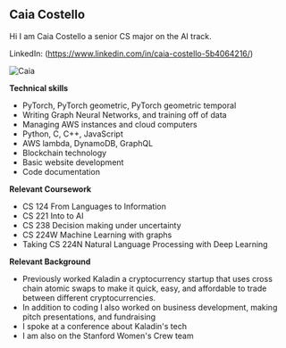 
## Caia Costello 
Hi I am Caia Costello a senior CS major on the AI track. 

LinkedIn: (https://www.linkedin.com/in/caia-costello-5b4064216/)

![Caia](https://doz1futtg6626.cloudfront.net/images/2023/11/28/Caia_Costello.jpg?width=200)

**Technical skills**
- PyTorch, PyTorch geometric, PyTorch geometric temporal
- Writing Graph Neural Networks, and training off of data
- Managing AWS instances and cloud computers
- Python, C, C++, JavaScript
- AWS lambda, DynamoDB, GraphQL
- Blockchain technology
- Basic website development
- Code documentation

**Relevant Coursework**
- CS 124 From Languages to Information
- CS 221 Into to AI
- CS 238 Decision making under uncertainty
- CS 224W Machine Learning with graphs
- Taking CS 224N Natural Language Processing with Deep Learning

**Relevant Background**
   - Previously worked Kaladin a cryptocurrency startup that uses cross chain atomic swaps to make it quick, easy, and affordable to trade between different cryptocurrencies.
   - In addition to coding I also worked on business development, making pitch presentations, and fundraising
   - I spoke at a conference about Kaladin's tech
   - I am also on the Stanford Women's Crew team

